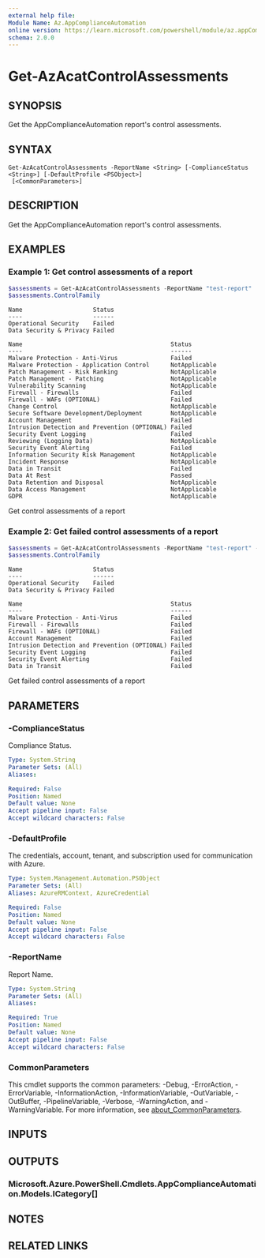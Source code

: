```yaml
---
external help file:
Module Name: Az.AppComplianceAutomation
online version: https://learn.microsoft.com/powershell/module/az.appComplianceAutomation/get-azacatcontrolassessments
schema: 2.0.0
---
```


# Get-AzAcatControlAssessments

## SYNOPSIS
Get the AppComplianceAutomation report's control assessments.

## SYNTAX

```
Get-AzAcatControlAssessments -ReportName <String> [-ComplianceStatus <String>] [-DefaultProfile <PSObject>]
 [<CommonParameters>]
```

## DESCRIPTION
Get the AppComplianceAutomation report's control assessments.

## EXAMPLES

### Example 1: Get control assessments of a report
```powershell
$assessments = Get-AzAcatControlAssessments -ReportName "test-report"
$assessments.ControlFamily
```

```output
Name                    Status
----                    ------
Operational Security    Failed
Data Security & Privacy Failed

Name                                          Status
----                                          ------
Malware Protection - Anti-Virus               Failed
Malware Protection - Application Control      NotApplicable
Patch Management - Risk Ranking               NotApplicable
Patch Management - Patching                   NotApplicable
Vulnerability Scanning                        NotApplicable
Firewall - Firewalls                          Failed
Firewall - WAFs (OPTIONAL)                    Failed
Change Control                                NotApplicable
Secure Software Development/Deployment        NotApplicable
Account Management                            Failed
Intrusion Detection and Prevention (OPTIONAL) Failed
Security Event Logging                        Failed
Reviewing (Logging Data)                      NotApplicable
Security Event Alerting                       Failed
Information Security Risk Management          NotApplicable
Incident Response                             NotApplicable
Data in Transit                               Failed
Data At Rest                                  Passed
Data Retention and Disposal                   NotApplicable
Data Access Management                        NotApplicable
GDPR                                          NotApplicable
```

Get control assessments of a report

### Example 2: Get failed control assessments of a report
```powershell
$assessments = Get-AzAcatControlAssessments -ReportName "test-report" -ComplianceStatus "Failed"
$assessments.ControlFamily
```

```output
Name                    Status
----                    ------
Operational Security    Failed
Data Security & Privacy Failed

Name                                          Status
----                                          ------
Malware Protection - Anti-Virus               Failed
Firewall - Firewalls                          Failed
Firewall - WAFs (OPTIONAL)                    Failed
Account Management                            Failed
Intrusion Detection and Prevention (OPTIONAL) Failed
Security Event Logging                        Failed
Security Event Alerting                       Failed
Data in Transit                               Failed
```

Get failed control assessments of a report

## PARAMETERS

### -ComplianceStatus
Compliance Status.

```yaml
Type: System.String
Parameter Sets: (All)
Aliases:

Required: False
Position: Named
Default value: None
Accept pipeline input: False
Accept wildcard characters: False
```

### -DefaultProfile
The credentials, account, tenant, and subscription used for communication with Azure.

```yaml
Type: System.Management.Automation.PSObject
Parameter Sets: (All)
Aliases: AzureRMContext, AzureCredential

Required: False
Position: Named
Default value: None
Accept pipeline input: False
Accept wildcard characters: False
```

### -ReportName
Report Name.

```yaml
Type: System.String
Parameter Sets: (All)
Aliases:

Required: True
Position: Named
Default value: None
Accept pipeline input: False
Accept wildcard characters: False
```

### CommonParameters
This cmdlet supports the common parameters: -Debug, -ErrorAction, -ErrorVariable, -InformationAction, -InformationVariable, -OutVariable, -OutBuffer, -PipelineVariable, -Verbose, -WarningAction, and -WarningVariable. For more information, see [about_CommonParameters](http://go.microsoft.com/fwlink/?LinkID=113216).

## INPUTS

## OUTPUTS

### Microsoft.Azure.PowerShell.Cmdlets.AppComplianceAutomation.Models.ICategory[]

## NOTES

## RELATED LINKS

